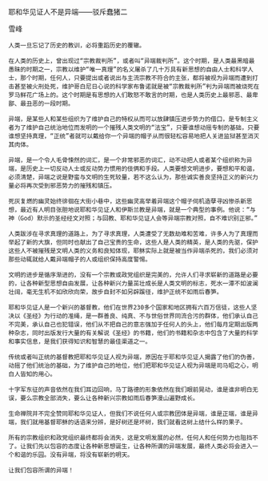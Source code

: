 耶和华见证人不是异端——驳斥蠢猪二

雪峰


    人类一旦忘记了历史的教训，必将重蹈历史的覆辙。

    在人类的历史上，曾出现过“宗教裁判所”，或者叫“异端裁判所”。这个时期，是人类最黑暗最愚昧的时期之一，宗教以维护“唯一真理”的名义屠杀了几十万具有新思想的自由人士和科学人士，那个时期，任何人，只要提出或者说出与主流宗教不符合的主张，都将被视为异端而遭到打击甚至被火刑处死，维护哥白尼日心说的科学家布鲁诺就是被“宗教裁判所”判为异端而被烧死在罗马鲜花广场上的。这个时期是有思想的人们敢怒不敢言的时期，也是人类历史上最邪恶、最卑鄙、最丑恶的一段时期。

    异端，是某些人和某些组织为了维护自己的特权从而可以放肆镇压进步势力的借口，是专制主义者为了维护自己统治地位而发明的一个摧残人类文明的“法宝”，只要谁想动摇专制的基础，只要谁想坚持真理，“正统”者就可以戴给你一个异端的帽子从而很轻松容易地把人关进监狱甚至消灭其肉体。

    异端，是一个令人毛骨悚然的词汇，是一个非常邪恶的词汇，动不动把人或者某个组织称为异端，是历史上一切反动人士或反动势力惯用的伎俩和手段。人类要想文明进步，要想和平和谐，必须清楚，异端之说是野蛮与文明的生死较量，若不这么认为，那些诚实善良坚持正义的新兴力量必将再次受到邪恶势力的摧残和镇压。

    死灰复燃的幽灵始终徘徊在大街小巷中，这些幽灵高举着异端这个帽子伺机造孽寻凶惨杀新思想，最近有人明目张胆地说耶和华见证人和伊斯兰教是异端，就是一个典型的事例。他说：“与神（God）默示的圣经经文对照；与回教、耶和华见证人会等异端宗教对照，自不难识别正邪。”

    人类跋涉在寻求真理的道路上，为了寻求真理，人类遭受了无数劫难和苦难，许多人为了真理而举起了新的大旗，但同时也献出了自己宝贵的生命，这些人是人类的精英，是人类的先驱，保护这些人不被摧残是文明人类的义务和良知体现，耶稣实际上就是被当作异端杀死的，我们必须对那些动辄就给人戴异端帽子的人或组织保持高度警惕。

    文明的进步是循序渐进的，没有一个宗教或政党组织是完美的，允许人们寻求崭新的道路是必要的，让各种新型思想自由发展，让各种新兴力量茁壮成长是人类文明的标志，死水一潭不如波澜壮阔，毫无生机不如欣欣向荣，故步自封不如另辟蹊径，维护正统不如雨后春笋。

    耶和华见证人是一个新兴的基督教，他们在世界230多个国家和地区拥有六百万信徒，这些人坚决以《圣经》为行动的准绳，是一群善良、纯真、不与世俗世界同流合污的群体，他们承认自己不完美，承认自己也犯错误，他们从不把自己的意志强加于任何人的头上，他们每月定期出版两种杂志，同时出版发行大量的有关解说《圣经》的书籍，他们的书籍和杂志中包含了大量的科学和事实信息，是我们获得知识和智慧的最佳渠道之一。

    传统或者叫正统的基督教把耶和华见证人视为异端，原因在于耶和华见证人揭露了他们的伪善，动摇了他们统治的基础，为了维护自己的地位，他们把耶和华见证人视为异端是司马昭之心，明白人皆知的用心。

    十字军东征的声音依然在我们耳边回响，马丁路德的形象依然在我们眼前晃动，谁是谁非明白无误，要么宗教全部消失，要么让各种新兴宗教如雨后春笋漫山遍野成长。

    生命禅院并不完全赞同耶和华见证人，但我们不说任何人或宗教团体是异端，谁是正端，谁是异端，我们就用基督耶稣的话语来分辨，是好树还是坏树，我们就看这树上结什么样的果子。

    所有的宗教组织和政党组织最终都将会消失，这是文明发展的必然，任何人和任何势力也阻挡不了。让我们先以包容的态度让各种新思想诞生，让各种所谓的异端发展，最终人类必将会进入一个和谐的乐园。没有异端，将没有崭新的明天。

    让我们包容所谓的异端！



